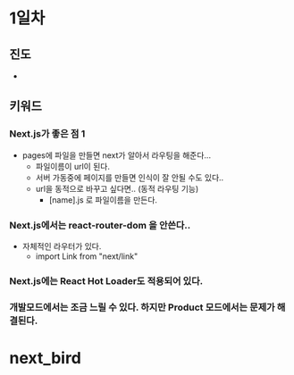 # 1일차
## 진도
* 
## 키워드
### Next.js가 좋은 점 1 
* pages에 파일을 만들면 next가 알아서 라우팅을 해준다...
  * 파일이름이 url이 된다.
  * 서버 가동중에 페이지를 만들면 인식이 잘 안될 수도 있다..
  * url을 동적으로 바꾸고 싶다면.. (동적 라우팅 기능)
    * [name].js 로 파일이름을 만든다.
### Next.js에서는 react-router-dom 을 안쓴다..
* 자체적인 라우터가 있다.
  * import Link from "next/link"
### Next.js에는 React Hot Loader도 적용되어 있다.
### 개발모드에서는 조금 느릴 수 있다. 하지만 Product 모드에서는 문제가 해결된다.

# next_bird
